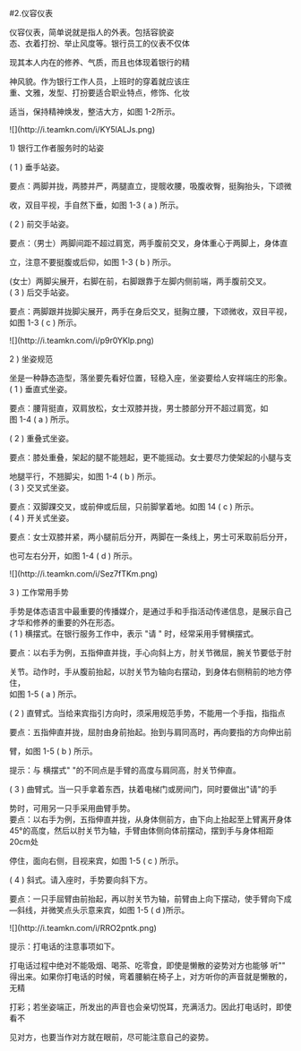 #2.仪容仪表
<p>仪容仪表，简单说就是指人的外表。包括容貌姿 <br />
    态、衣着打扮、举止风度等。银行员工的仪表不仅体 </p>
    <p>现其本人内在的修养、气质，而且也体现着银行的精 </p>
    <p>神风貌。作为银行工作人员，上班时的穿着就应该庄 <br />
      重、文雅，发型、打扮要适合职业特点，修饰、化妆 </p>
    <p>适当，保持精神焕发，整洁大方，如图 1-2所示。</p>
    <p>![](http://i.teamkn.com/i/KY5lALJs.png)</p>
    <p>1) 银行工作者服务时的站姿 </p>
    <p>( 1 ) 垂手站姿。 </p>
    <p>要点：两脚并拢，两膝并严，两腿直立，提髋收腰，吸腹收臀，挺胸抬头，下颂微 </p>
    <p>收，双目平视，手自然下垂，如图 1-3 ( a ) 所示。</p>
    <p>( 2 ) 前交手站姿。 </p>
    <p>要点：（男士）两脚间距不超过肩宽，两手腹前交叉，身体重心于两脚上，身体直 </p>
    <p>立，注意不要挺腹或后仰，如图 1-3 ( b ) 所示。 </p>
    <p>(女士）两脚尖展开，右脚在前，右脚跟靠于左脚内侧前端，两手腹前交叉。 <br />
      ( 3 ) 后交手站姿。 </p>
    <p>要点：两脚跟并拢脚尖展开，两手在身后交叉，挺胸立腰，下颂微收，双目平视， <br />
      如图 1-3 ( c ) 所示。</p>
    <p>![](http://i.teamkn.com/i/p9r0YKlp.png)</p>
    <p>2 ) 坐姿规范 </p>
    <p>坐是一种静态造型，落坐要先看好位置，轻稳入座，坐姿要给人安祥端庄的形象。 <br />
      ( 1 ) 垂直式坐姿。 </p>
    <p>要点：腰背挺直，双肩放松，女士双膝并拢，男士膝部分开不超过肩宽，如 <br />
      图 1-4 ( a ) 所示。 </p>
    <p>( 2 ) 重叠式坐姿。 </p>
    <p>要点：膝处重叠，架起的腿不能翘起，更不能摇动。女士要尽力使架起的小腿与支 </p>
    <p>地腿平行，不翘脚尖，如图 1-4 ( b ) 所示。 <br />
      ( 3 ) 交叉式坐姿。 </p>
    <p>要点：双脚踝交叉，或前伸或后屈，只前脚掌着地。如图 14 ( c ) 所示。 <br />
      ( 4 ) 开关式坐姿。 </p>
    <p>要点：女士双膝并紧，两小腿前后分开，两脚在一条线上，男士可釆取前后分开， </p>
    <p>也可左右分开，如图 1-4 ( d ) 所示。</p>
    <p>![](http://i.teamkn.com/i/Sez7fTKm.png)</p>
    <p>3 ) 工作常用手势 </p>
    <p>手势是体态语言中最重要的传播媒介，是通过手和手指活动传递信息，是展示自己 才华和修养的重要的外在形态。 <br />
      ( 1 ) 横摆式。在银行服务工作中，表示 &quot;请 &quot; 时，经常采用手臂横摆式。 </p>
    <p>要点：以右手为例，五指伸直并拢，手心向斜上方，肘关节微屈，腕关节要低于肘 </p>
    <p>关节。动作时，手从腹前抬起，以肘关节为轴向右摆动，到身体右侧稍前的地方停住， <br />
      如图 1-5 ( a ) 所示。 </p>
    <p>( 2 ) 直臂式。当给来宾指引方向时，须采用规范手势，不能用一个手指，指指点 </p>
    <p>要点：五指伸直并拢，屈肘由身前抬起。抬到与肩同高时，再向要指的方向伸出前 </p>
    <p>臂，如图 1-5 ( b ) 所示。 </p>
    <p>提示：与 横摆式&quot; &quot;的不同点是手臂的高度与肩同高，肘关节伸直。 </p>
    <p>( 3 ) 曲臂式。当一只手拿着东西，扶着电梯门或房间门，同时要做出&quot;请&quot;的手 </p>
    <p>势时，可用另一只手采用曲臂手势。 <br />
      要点：以右手为例，五指伸直并拢，从身体侧前方，由下向上抬起至上臂离开身体 <br />
      45°的高度，然后以肘关节为轴，手臂由体侧向体前摆动，摆到手与身体相距20cm处 </p>
    <p>停住，面向右侧，目视来宾，如图 1-5 ( c ) 所示。 </p>
    <p>( 4 ) 斜式。请入座时，手势要向斜下方。 </p>
    <p>要点：一只手屈臂由前抬起，再以肘关节为轴，前臂由上向下摆动，使手臂向下成 <br />
      —斜线，并微笑点头示意来宾，如图 1-5 ( d )所示。</p>
    <p>![](http://i.teamkn.com/i/RRO2pntk.png)</p>
    <p> 提示：打电话的注意事项如下。 </p>
    <p> 打电话过程中绝对不能吸烟、喝茶、吃零食，即使是懒散的姿势对方也能够 听&quot;&quot; <br />
      得出来。如果你打电话的时候，弯着腰躺在椅子上，对方听你的声音就是懒散的，无精 </p>
    <p>打彩；若坐姿端正，所发出的声音也会亲切悦耳，充满活力。因此打电话时，即使看不 </p>
    <p>见对方，也要当作对方就在眼前，尽可能注意自己的姿势。</p>